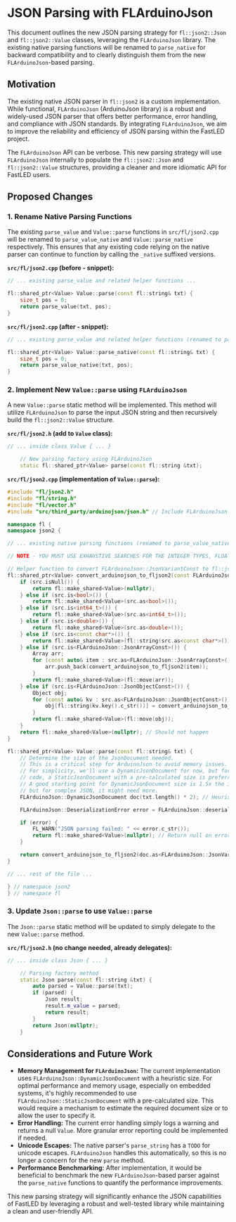 # JSON Parsing with FLArduinoJson

This document outlines the new JSON parsing strategy for `fl::json2::Json` and `fl::json2::Value` classes, leveraging the `FLArduinoJson` library. The existing native parsing functions will be renamed to `parse_native` for backward compatibility and to clearly distinguish them from the new `FLArduinoJson`-based parsing.

## Motivation

The existing native JSON parser in `fl::json2` is a custom implementation. While functional, `FLArduinoJson` (ArduinoJson library) is a robust and widely-used JSON parser that offers better performance, error handling, and compliance with JSON standards. By integrating `FLArduinoJson`, we aim to improve the reliability and efficiency of JSON parsing within the FastLED project.

The `FLArduinoJson` API can be verbose. This new parsing strategy will use `FLArduinoJson` internally to populate the `fl::json2::Json` and `fl::json2::Value` structures, providing a cleaner and more idiomatic API for FastLED users.

## Proposed Changes

### 1. Rename Native Parsing Functions

The existing `parse_value` and `Value::parse` functions in `src/fl/json2.cpp` will be renamed to `parse_value_native` and `Value::parse_native` respectively. This ensures that any existing code relying on the native parser can continue to function by calling the `_native` suffixed versions.

**`src/fl/json2.cpp` (before - snippet):**

```cpp
// ... existing parse_value and related helper functions ...

fl::shared_ptr<Value> Value::parse(const fl::string& txt) {
    size_t pos = 0;
    return parse_value(txt, pos);
}
```

**`src/fl/json2.cpp` (after - snippet):**

```cpp
// ... existing parse_value and related helper functions (renamed to parse_value_native, parse_string_native, etc.) ...

fl::shared_ptr<Value> Value::parse_native(const fl::string& txt) {
    size_t pos = 0;
    return parse_value_native(txt, pos);
}
```

### 2. Implement New `Value::parse` using `FLArduinoJson`

A new `Value::parse` static method will be implemented. This method will utilize `FLArduinoJson` to parse the input JSON string and then recursively build the `fl::json2::Value` structure.

**`src/fl/json2.h` (add to `Value` class):**

```cpp
// ... inside class Value { ... }

    // New parsing factory using FLArduinoJson
    static fl::shared_ptr<Value> parse(const fl::string &txt);
```

**`src/fl/json2.cpp` (implementation of `Value::parse`):**

```cpp
#include "fl/json2.h"
#include "fl/string.h"
#include "fl/vector.h"
#include "src/third_party/arduinojson/json.h" // Include FLArduinoJson

namespace fl {
namespace json2 {

// ... existing native parsing functions (renamed to parse_value_native, etc.) ...

// NOTE - YOU MUST USE EXHAUSTIVE SEARCHES FOR THE INTEGER TYPES, FLOATS AND DOUBLES.

// Helper function to convert FLArduinoJson::JsonVariantConst to fl::json2::Value
fl::shared_ptr<Value> convert_arduinojson_to_fljson2(const FLArduinoJson::JsonVariantConst& src) {
    if (src.isNull()) {
        return fl::make_shared<Value>(nullptr);
    } else if (src.is<bool>()) {
        return fl::make_shared<Value>(src.as<bool>());
    } else if (src.is<int64_t>()) {
        return fl::make_shared<Value>(src.as<int64_t>());
    } else if (src.is<double>()) {
        return fl::make_shared<Value>(src.as<double>());
    } else if (src.is<const char*>()) {
        return fl::make_shared<Value>(fl::string(src.as<const char*>()));
    } else if (src.is<FLArduinoJson::JsonArrayConst>()) {
        Array arr;
        for (const auto& item : src.as<FLArduinoJson::JsonArrayConst>()) {
            arr.push_back(convert_arduinojson_to_fljson2(item));
        }
        return fl::make_shared<Value>(fl::move(arr));
    } else if (src.is<FLArduinoJson::JsonObjectConst>()) {
        Object obj;
        for (const auto& kv : src.as<FLArduinoJson::JsonObjectConst>()) {
            obj[fl::string(kv.key().c_str())] = convert_arduinojson_to_fljson2(kv.value());
        }
        return fl::make_shared<Value>(fl::move(obj));
    }
    return fl::make_shared<Value>(nullptr); // Should not happen
}

fl::shared_ptr<Value> Value::parse(const fl::string& txt) {
    // Determine the size of the JsonDocument needed.
    // This is a critical step for ArduinoJson to avoid memory issues.
    // For simplicity, we'll use a DynamicJsonDocument for now, but for production
    // code, a StaticJsonDocument with a pre-calculated size is preferred.
    // A good starting point for DynamicJsonDocument size is 1.5x the input string length,
    // but for complex JSON, it might need more.
    FLArduinoJson::DynamicJsonDocument doc(txt.length() * 2); // Heuristic size

    FLArduinoJson::DeserializationError error = FLArduinoJson::deserializeJson(doc, txt.c_str());

    if (error) {
        FL_WARN("JSON parsing failed: " << error.c_str());
        return fl::make_shared<Value>(nullptr); // Return null on error
    }

    return convert_arduinojson_to_fljson2(doc.as<FLArduinoJson::JsonVariantConst>());
}

// ... rest of the file ...

} // namespace json2
} // namespace fl
```

### 3. Update `Json::parse` to use `Value::parse`

The `Json::parse` static method will be updated to simply delegate to the new `Value::parse` method.

**`src/fl/json2.h` (no change needed, already delegates):**

```cpp
// ... inside class Json { ... }

    // Parsing factory method
    static Json parse(const fl::string &txt) {
        auto parsed = Value::parse(txt);
        if (parsed) {
            Json result;
            result.m_value = parsed;
            return result;
        }
        return Json(nullptr);
    }
```

## Considerations and Future Work

*   **Memory Management for `FLArduinoJson`:** The current implementation uses `FLArduinoJson::DynamicJsonDocument` with a heuristic size. For optimal performance and memory usage, especially on embedded systems, it's highly recommended to use `FLArduinoJson::StaticJsonDocument` with a pre-calculated size. This would require a mechanism to estimate the required document size or to allow the user to specify it.
*   **Error Handling:** The current error handling simply logs a warning and returns a null `Value`. More granular error reporting could be implemented if needed.
*   **Unicode Escapes:** The native parser's `parse_string` has a `TODO` for unicode escapes. `FLArduinoJson` handles this automatically, so this is no longer a concern for the new `parse` method.
*   **Performance Benchmarking:** After implementation, it would be beneficial to benchmark the new `FLArduinoJson`-based parser against the `parse_native` functions to quantify the performance improvements.

This new parsing strategy will significantly enhance the JSON capabilities of FastLED by leveraging a robust and well-tested library while maintaining a clean and user-friendly API.
